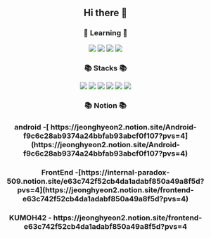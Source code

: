 <div align="center">
   <h2>Hi there 👋</h2>
   
   
   <div>
     <h3>🌱 Learning 🌱</h3>
      <img src="https://img.shields.io/badge/javascript-F7DF1E?style=flat&logo=javascript&logoColor=white">
      <img src="https://img.shields.io/badge/NestJS-6DB33F?style=flate&logo=NestJS&logoColor=white">
       <img src="https://img.shields.io/badge/Flutter-02569B?style=flat-square&logo=Flutter&logoColor=white"/>
        <img src="https://img.shields.io/badge/Kotlin-7F52FF?style=flat-square&logo=kotlin&logoColor=white">

   </div>
   
   <div>
      <h3>📚 Stacks 📚</h3>
      <img src="https://img.shields.io/badge/Java-007396?style=flat-square&logo=Java&logoColor=white"/>
      <img src="https://img.shields.io/badge/C++-00599C?style=flat-square&logo=cplusplus&logoColor=white"/>
      <img src="https://img.shields.io/badge/Mysql-4479A1?style=flat-square&logo=Mysql&logoColor=white"/>
      <img src="https://img.shields.io/badge/Android-3DDC84?style=flat-square&logo=Android&logoColor=white"/>
      <img src="https://img.shields.io/badge/-Python-3776AB?style=flat&logo=Python&logoColor=white"/>
      <img src="https://img.shields.io/badge/Git-F05032?style=flat-square&logo=Git&logoColor=white"/>
   </div>
   <div>
      <h3> 📚 Notion 📚</h3>
      <h3> android -[ https://jeonghyeon2.notion.site/Android-f9c6c28ab9374a24bbfab93abcf0f107?pvs=4](https://jeonghyeon2.notion.site/Android-f9c6c28ab9374a24bbfab93abcf0f107?pvs=4) </h3>
       <h3> FrontEnd -[https://internal-paradox-509.notion.site/e63c742f52cb4da1adabf850a49a8f5d?pvs=4](https://jeonghyeon2.notion.site/frontend-e63c742f52cb4da1adabf850a49a8f5d?pvs=4) </h3>
      <h3> KUMOH42 - https://jeonghyeon2.notion.site/frontend-e63c742f52cb4da1adabf850a49a8f5d?pvs=4</h3>
   </div>
   
   <h2></h2>
   <br>
   

</div>


